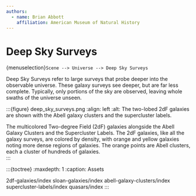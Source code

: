 ```yaml
---
authors:
  - name: Brian Abbott
    affiliation: American Museum of Natural History
---
```



# Deep Sky Surveys

{menuselection}`Scene --> Universe --> Deep Sky Surveys`


Deep Sky Surveys refer to large surveys that probe deeper into the observable universe. These galaxy surveys see deeper, but are far less complete. Typically, only portions of the sky are observed, leaving whole swaths of the universe unseen.

:::{figure} deep_sky_surveys.png
:align: left
:alt: The two-lobed 2dF galaxies are shown with the Abell galaxy clusters and the supercluster labels.

The multicolored Two-degree Field (2dF) galaxies alongside the Abell Galaxy Clusters and the Supercluster Labels. The 2dF galaxies, like all the galaxy surveys, are colored by density, with orange and yellow galaxies noting more dense regions of galaxies. The orange points are Abell clusters, each a cluster of hundreds of galaxies.  
:::



:::{toctree}
:maxdepth: 1
:caption: Assets

2df-galaxies/index
sloan-galaxies/index
abell-galaxy-clusters/index
supercluster-labels/index
quasars/index
:::

